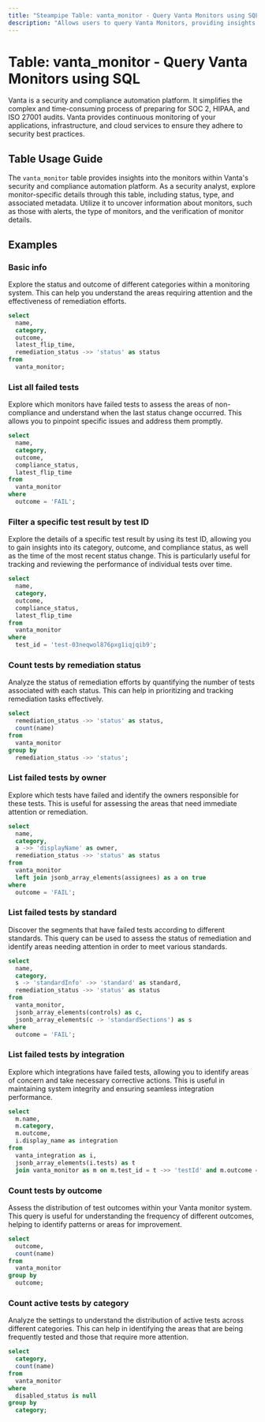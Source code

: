 ```yaml
---
title: "Steampipe Table: vanta_monitor - Query Vanta Monitors using SQL"
description: "Allows users to query Vanta Monitors, providing insights into the status, type, and details of each monitor."
---
```


# Table: vanta_monitor - Query Vanta Monitors using SQL

Vanta is a security and compliance automation platform. It simplifies the complex and time-consuming process of preparing for SOC 2, HIPAA, and ISO 27001 audits. Vanta provides continuous monitoring of your applications, infrastructure, and cloud services to ensure they adhere to security best practices.

## Table Usage Guide

The `vanta_monitor` table provides insights into the monitors within Vanta's security and compliance automation platform. As a security analyst, explore monitor-specific details through this table, including status, type, and associated metadata. Utilize it to uncover information about monitors, such as those with alerts, the type of monitors, and the verification of monitor details.

## Examples

### Basic info
Explore the status and outcome of different categories within a monitoring system. This can help you understand the areas requiring attention and the effectiveness of remediation efforts.

```sql
select
  name,
  category,
  outcome,
  latest_flip_time,
  remediation_status ->> 'status' as status
from
  vanta_monitor;
```

### List all failed tests
Explore which monitors have failed tests to assess the areas of non-compliance and understand when the last status change occurred. This allows you to pinpoint specific issues and address them promptly.

```sql
select
  name,
  category,
  outcome,
  compliance_status,
  latest_flip_time
from
  vanta_monitor
where
  outcome = 'FAIL';
```

### Filter a specific test result by test ID
Explore the details of a specific test result by using its test ID, allowing you to gain insights into its category, outcome, and compliance status, as well as the time of the most recent status change. This is particularly useful for tracking and reviewing the performance of individual tests over time.

```sql
select
  name,
  category,
  outcome,
  compliance_status,
  latest_flip_time
from
  vanta_monitor
where
  test_id = 'test-03neqwol876pxg1iqjqib9';
```

### Count tests by remediation status
Analyze the status of remediation efforts by quantifying the number of tests associated with each status. This can help in prioritizing and tracking remediation tasks effectively.

```sql
select
  remediation_status ->> 'status' as status,
  count(name)
from
  vanta_monitor
group by
  remediation_status ->> 'status';
```

### List failed tests by owner
Explore which tests have failed and identify the owners responsible for these tests. This is useful for assessing the areas that need immediate attention or remediation.

```sql
select
  name,
  category,
  a ->> 'displayName' as owner,
  remediation_status ->> 'status' as status
from
  vanta_monitor
  left join jsonb_array_elements(assignees) as a on true
where
  outcome = 'FAIL';
```

### List failed tests by standard
Discover the segments that have failed tests according to different standards. This query can be used to assess the status of remediation and identify areas needing attention in order to meet various standards.

```sql
select
  name,
  category,
  s -> 'standardInfo' ->> 'standard' as standard,
  remediation_status ->> 'status' as status
from
  vanta_monitor,
  jsonb_array_elements(controls) as c,
  jsonb_array_elements(c -> 'standardSections') as s
where
  outcome = 'FAIL';
```

### List failed tests by integration
Explore which integrations have failed tests, allowing you to identify areas of concern and take necessary corrective actions. This is useful in maintaining system integrity and ensuring seamless integration performance.

```sql
select
  m.name,
  m.category,
  m.outcome,
  i.display_name as integration
from
  vanta_integration as i,
  jsonb_array_elements(i.tests) as t
  join vanta_monitor as m on m.test_id = t ->> 'testId' and m.outcome = 'FAIL';
```

### Count tests by outcome
Assess the distribution of test outcomes within your Vanta monitor system. This query is useful for understanding the frequency of different outcomes, helping to identify patterns or areas for improvement.

```sql
select
  outcome,
  count(name)
from
  vanta_monitor
group by
  outcome;
```

### Count active tests by category
Analyze the settings to understand the distribution of active tests across different categories. This can help in identifying the areas that are being frequently tested and those that require more attention.

```sql
select
  category,
  count(name)
from
  vanta_monitor
where
  disabled_status is null
group by
  category;
```